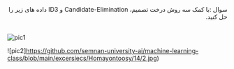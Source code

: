 <div dir="rtl">
سوال :با کمک سه روش درخت تصمیم، Candidate-Elimination و ID3 داده های زیر را حل کنید.
</div>
<br/>

![pic1](https://github.com/semnan-university-ai/machine-learning-class/blob/main/excersiecs/Homayontoosy/14/1.jpg)


![pic2]https://github.com/semnan-university-ai/machine-learning-class/blob/main/excersiecs/Homayontoosy/14/2.jpg)
